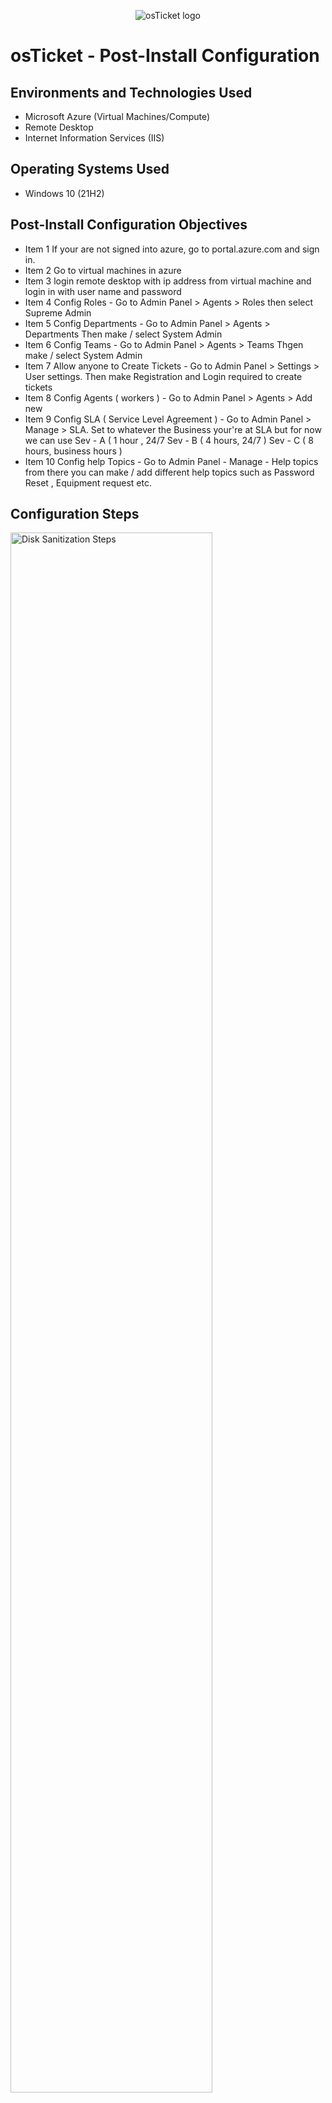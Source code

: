<p align="center">
<img src="https://i.imgur.com/Clzj7Xs.png" alt="osTicket logo"/>
</p>

<h1>osTicket - Post-Install Configuration</h1>


<h2>Environments and Technologies Used</h2>

- Microsoft Azure (Virtual Machines/Compute)
- Remote Desktop
- Internet Information Services (IIS)

<h2>Operating Systems Used </h2>

- Windows 10</b> (21H2)

<h2>Post-Install Configuration Objectives</h2>

- Item 1 If your are not signed into azure, go to portal.azure.com and sign in.
- Item 2 Go to virtual machines in azure
- Item 3 login remote desktop with ip address from virtual machine and login in with user name and password
- Item 4 Config Roles - Go to Admin Panel > Agents > Roles then select Supreme Admin 
- Item 5 Config Departments - Go to Admin Panel > Agents > Departments Then make / select System Admin 
- Item 6 Config Teams - Go to Admin Panel > Agents > Teams Thgen make / select System Admin
- Item 7 Allow anyone to Create Tickets - Go to Admin Panel > Settings > User settings. Then make Registration and Login required to create tickets
- Item 8 Config Agents ( workers ) - Go to Admin Panel > Agents > Add new 
- Item 9 Config SLA ( Service Level Agreement ) - Go to Admin Panel > Manage > SLA. Set to whatever the Business your're at SLA but for now we can use Sev - A ( 1 hour , 24/7 Sev - B ( 4 hours, 24/7 ) Sev - C ( 8 hours, business hours )
- Item 10 Config help Topics - Go to Admin Panel - Manage - Help topics from there you can make / add different help topics such as Password Reset , Equipment request etc.

<h2>Configuration Steps</h2>

<p>
<img src="https://i.imgur.com/JZyShsS.png" height="80%" width="80%" alt="Disk Sanitization Steps"/>
</p>
<p>
After signing into portal.azure.com this is the screen you will be looking at. After signing in. Look in the upper left corner click virtual machines.
</p>
<br />

<p>
<img src="https://i.imgur.com/yLs3q2B.png" height="80%" width="80%" alt="Disk Sanitization Steps"/>
</p>
<p>
Lorem ipsum dolor sit amet, consectetur adipiscing elit, sed do eiusmod tempor incididunt ut labore et dolore magna aliqua. Ut enim ad minim veniam, quis nostrud exercitation ullamco laboris nisi ut aliquip ex ea commodo consequat. Duis aute irure dolor in reprehenderit in voluptate velit esse cillum dolore eu fugiat nulla pariatur.
</p>
<br />

<p>
<img src="https://i.imgur.com/DJmEXEB.png" height="80%" width="80%" alt="Disk Sanitization Steps"/>
</p>
<p>
Lorem ipsum dolor sit amet, consectetur adipiscing elit, sed do eiusmod tempor incididunt ut labore et dolore magna aliqua. Ut enim ad minim veniam, quis nostrud exercitation ullamco laboris nisi ut aliquip ex ea commodo consequat. Duis aute irure dolor in reprehenderit in voluptate velit esse cillum dolore eu fugiat nulla pariatur.
</p>
<br />

